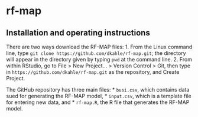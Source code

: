 <!-- README.md is generated from README.Rmd. Please edit that file -->
rf-map
======

Installation and operating instructions
---------------------------------------

There are two ways download the RF-MAP files: 1. From the Linux command
line, type `git clone https://github.com/dkahle/rf-map.git`; the
directory will appear in the directory given by typing `pwd` at the
command line. 2. From within RStudio, go to File &gt; New Project… &gt;
Version Control &gt; Git, then type in
`https://github.com/dkahle/rf-map.git` as the repository, and Create
Project.

The GitHub repository has three main files: \* `busi.csv`, which
contains data sued for generating the RF-MAP model, \* `input.csv`,
which is a template file for entering new data, and \* `rf-map.R`, the R
file that generates the RF-MAP model.
